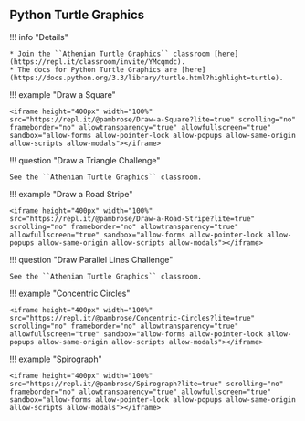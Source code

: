 ## Python Turtle Graphics 

!!! info "Details"

    * Join the ``Athenian Turtle Graphics`` classroom [here](https://repl.it/classroom/invite/YMcqmdc).
    * The docs for Python Turtle Graphics are [here](https://docs.python.org/3.3/library/turtle.html?highlight=turtle).

!!! example "Draw a Square"

    <iframe height="400px" width="100%" src="https://repl.it/@pambrose/Draw-a-Square?lite=true" scrolling="no" frameborder="no" allowtransparency="true" allowfullscreen="true" sandbox="allow-forms allow-pointer-lock allow-popups allow-same-origin allow-scripts allow-modals"></iframe>

!!! question "Draw a Triangle Challenge"

    See the ``Athenian Turtle Graphics`` classroom.

!!! example "Draw a Road Stripe"

    <iframe height="400px" width="100%" src="https://repl.it/@pambrose/Draw-a-Road-Stripe?lite=true" scrolling="no" frameborder="no" allowtransparency="true" allowfullscreen="true" sandbox="allow-forms allow-pointer-lock allow-popups allow-same-origin allow-scripts allow-modals"></iframe>

!!! question "Draw Parallel Lines Challenge"

    See the ``Athenian Turtle Graphics`` classroom.

!!! example "Concentric Circles"

    <iframe height="400px" width="100%" src="https://repl.it/@pambrose/Concentric-Circles?lite=true" scrolling="no" frameborder="no" allowtransparency="true" allowfullscreen="true" sandbox="allow-forms allow-pointer-lock allow-popups allow-same-origin allow-scripts allow-modals"></iframe>

!!! example "Spirograph"

    <iframe height="400px" width="100%" src="https://repl.it/@pambrose/Spirograph?lite=true" scrolling="no" frameborder="no" allowtransparency="true" allowfullscreen="true" sandbox="allow-forms allow-pointer-lock allow-popups allow-same-origin allow-scripts allow-modals"></iframe>
